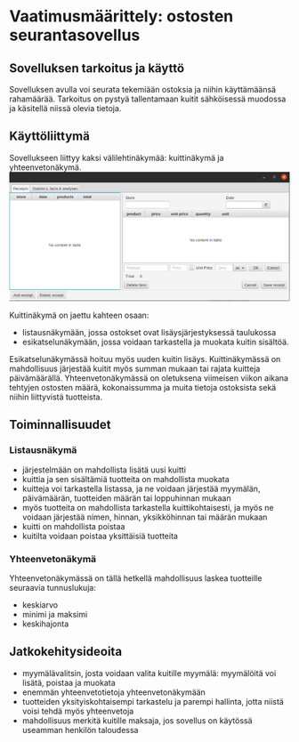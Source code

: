 # Vaatimusmäärittely: ostosten seurantasovellus

## Sovelluksen tarkoitus ja käyttö
Sovelluksen avulla voi seurata tekemiään ostoksia ja niihin käyttämäänsä rahamäärää. Tarkoitus on pystyä tallentamaan kuitit sähköisessä muodossa ja käsitellä niissä olevia tietoja.

## Käyttöliittymä
Sovellukseen liittyy kaksi välilehtinäkymää: kuittinäkymä ja yhteenvetonäkymä.
![Kuittinäkymä](./kuvat/start-view.png)

Kuittinäkymä on jaettu kahteen osaan: 
- listausnäkymään, jossa ostokset ovat lisäysjärjestyksessä taulukossa
-  esikatselunäkymään, jossa voidaan tarkastella ja muokata kuitin sisältöä.

Esikatselunäkymässä hoituu myös uuden kuitin lisäys. Kuittinäkymässä on mahdollisuus järjestää kuitit myös summan mukaan tai rajata kuitteja päivämäärällä.
Yhteenvetonäkymässä on oletuksena viimeisen viikon aikana tehtyjen ostosten määrä, kokonaissumma ja muita tietoja ostoksista sekä niihin liittyvistä tuotteista.


## Toiminnallisuudet

### Listausnäkymä
- järjestelmään on mahdollista lisätä uusi kuitti
- kuittia ja sen sisältämiä tuotteita on mahdollista muokata
- kuitteja voi tarkastella listassa, ja ne voidaan järjestää myymälän, päivämäärän, tuotteiden määrän tai loppuhinnan mukaan
- myös tuotteita on mahdollista tarkastella kuittikohtaisesti, ja myös ne voidaan järjestää nimen, hinnan, yksikköhinnan tai määrän mukaan
- kuitti on mahdollista poistaa
- kuitilta voidaan poistaa yksittäisiä tuotteita

### Yhteenvetonäkymä
Yhteenvetonäkymässä on tällä hetkellä mahdollisuus laskea tuotteille seuraavia tunnuslukuja:
- keskiarvo
- minimi ja maksimi
- keskihajonta

## Jatkokehitysideoita
- myymälävalitsin, josta voidaan valita kuitille myymälä: myymälöitä voi lisätä, poistaa ja muokata
- enemmän yhteenvetotietoja yhteenvetonäkymään
- tuotteiden yksityiskohtaisempi tarkastelu ja parempi hallinta, jotta niistä voisi tehdä myös yhteenvetoja
- mahdollisuus merkitä kuitille maksaja, jos sovellus on käytössä useamman henkilön taloudessa
